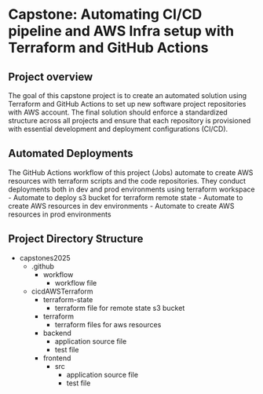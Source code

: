 # Capstone: Automating CI/CD pipeline and AWS Infra setup with Terraform and GitHub Actions


## Project overview
The goal of this capstone project is to create an automated solution using Terraform and GitHub Actions to set up new software project repositories with AWS account. The final solution should enforce a standardized structure across all projects and ensure that each repository is provisioned with essential development and deployment configurations (CI/CD). 


## Automated Deployments
The GitHub Actions workflow of this project (Jobs) automate to create AWS resources with terraform scripts and the code repositories. They conduct deployments both in dev and prod environments using terraform workspace
    - Automate to deploy s3 bucket for terraform remote state
    - Automate to create AWS resources in dev environments
    - Automate to create AWS resources in prod environments


## Project Directory Structure

- capstones2025
    - .github
        - workflow
            - workflow file
    - cicdAWSTerraform
        - terraform-state
            - terraform file for remote state s3 bucket
        - terraform
            - terraform files for aws resources
        - backend
            - application source file 
            - test file
        - frontend
            - src
                - application source file
                - test file